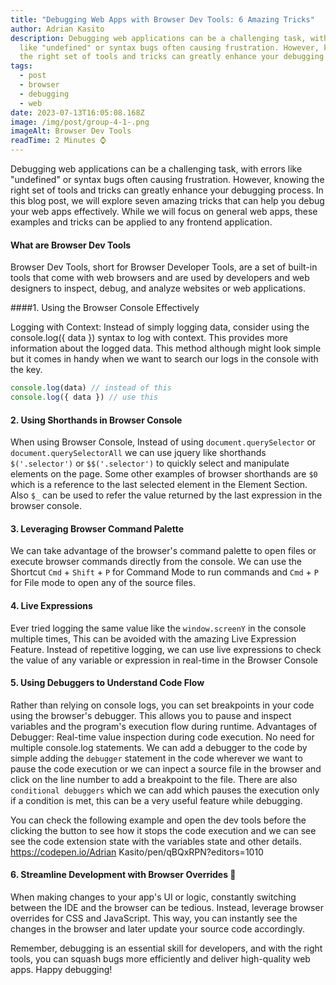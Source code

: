 ```yaml
---
title: "Debugging Web Apps with Browser Dev Tools: 6 Amazing Tricks"
author: Adrian Kasito
description: Debugging web applications can be a challenging task, with errors
  like "undefined" or syntax bugs often causing frustration. However, knowing
  the right set of tools and tricks can greatly enhance your debugging process.
tags:
  - post
  - browser
  - debugging
  - web
date: 2023-07-13T16:05:08.168Z
image: /img/post/group-4-1-.png
imageAlt: Browser Dev Tools
readTime: 2 Minutes ⌚
---
```

Debugging web applications can be a challenging task, with errors like "undefined" or syntax bugs often causing frustration. However, knowing the right set of tools and tricks can greatly enhance your debugging process. In this blog post, we will explore seven amazing tricks that can help you debug your web apps effectively. While we will focus on general web apps, these examples and tricks can be applied to any frontend application.


#### What are Browser Dev Tools
Browser Dev Tools, short for Browser Developer Tools, are a set of built-in tools that come with web browsers and are used by developers and web designers to inspect, debug, and analyze websites or web applications.

####1. Using the Browser Console Effectively

Logging with Context: Instead of simply logging data, consider using the console.log({ data }) syntax to log with context. This provides more information about the logged data. This method although might look simple but it comes in handy when we want to search our logs in the console with the key.

```javascript
console.log(data) // instead of this 
console.log({ data }) // use this 

```

#### 2. Using Shorthands in Browser Console

When using Browser Console, Instead of using `document.querySelector`  or `document.querySelectorAll`  we can  use jquery like shorthands `$('.selector')` or `$$('.selector')`  to quickly select and manipulate elements on the page.
Some other examples of browser shorthands are `$0` which is a reference to the last selected element in the Element Section. Also `$_` can be used to refer the value returned by the last expression in the browser console.


#### 3. Leveraging Browser Command Palette
 
We can take advantage of the browser's command palette to open files or execute browser commands directly from the console.   We can use the Shortcut `Cmd` + `Shift` + `P` for Command Mode to run commands and `Cmd` + `P` for File mode to open any of the source files.


#### 4. Live Expressions

Ever tried logging the same value like the `window.screenY` in the console multiple times, This can be avoided with the amazing Live Expression Feature. Instead of repetitive logging, we can use live expressions to check the value of any variable or expression in real-time in the Browser Console

#### 5. Using Debuggers to Understand Code Flow

 Rather than relying on console logs, you can set breakpoints in your code using the browser's debugger. This allows you to pause and inspect variables and the program's execution flow during runtime. Advantages of Debugger: Real-time value inspection during code execution. No need for multiple console.log statements. We can add a debugger to the code by simple adding the `debugger` statement in the code wherever we want to pause the code execution or we can inpect a source file in the browser and click on the line number to add a breakpoint to the file. There are also `conditional debuggers` which we can add which pauses the execution only if a condition is met, this can be a very useful feature while debugging.  

<!-- Attach Image -->

You can check the following example and open the dev tools before the clicking the button to see how it stops the code execution and we can see see the code extension state with the variables state and other details.
https://codepen.io/Adrian Kasito/pen/qBQxRPN?editors=1010

####  6. Streamline Development with Browser Overrides 🤯

When making changes to your app's UI or logic, constantly switching between the IDE and the browser can be tedious. Instead, leverage browser overrides for CSS and JavaScript. This way, you can instantly see the changes in the browser and later update your source code accordingly. 



Remember, debugging is an essential skill for developers, and with the right tools, you can squash bugs more efficiently and deliver high-quality web apps. Happy debugging!